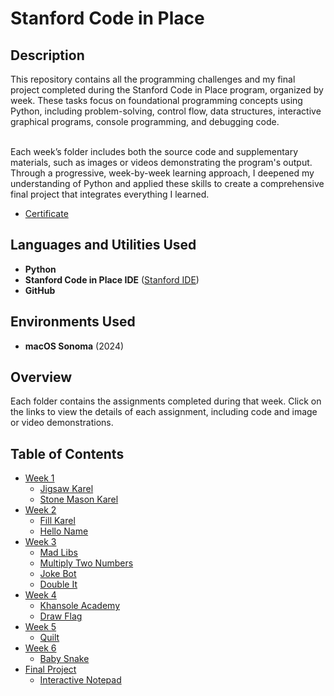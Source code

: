 <h1>Stanford Code in Place</h1>

<h2>Description</h2>
This repository contains all the programming challenges and my final project completed during the Stanford Code in Place program, organized by week. These tasks focus on foundational programming concepts using Python, including problem-solving, control flow, data structures, interactive graphical programs, console programming, and debugging code. 

</br>Each week’s folder includes both the source code and supplementary materials, such as images or videos demonstrating the program's output. Through a progressive, week-by-week learning approach, I deepened my understanding of Python and applied these skills to create a comprehensive final project that integrates everything I learned.

- [Certificate](https://codeinplace.stanford.edu/cip3/certificate/clr2kv)

<h2>Languages and Utilities Used</h2>

- <b>Python</b>
- <b>Stanford Code in Place IDE</b> ([Stanford IDE](https://codeinplace.stanford.edu/cip3/ide))
- <b>GitHub</b>

<h2>Environments Used</h2>

- <b>macOS Sonoma</b> (2024)
  
<h2>Overview</h2>

Each folder contains the assignments completed during that week. Click on the links to view the details of each assignment, including code and image or video demonstrations.

<h2>Table of Contents</h2>

- [Week 1](Week1/README.md)
  - [Jigsaw Karel](Week1/README.md#jigsaw-karel)
  - [Stone Mason Karel](Week1/README.md#stone-mason-karel)
- [Week 2](Week2/README.md)
  - [Fill Karel](Week2/README.md#fill-karel)
  - [Hello Name](Week2/README.md#hello-name)
- [Week 3](Week3/README.md)
  - [Mad Libs](Week3/README.md#mad-libs)
  - [Multiply Two Numbers](Week3/README.md#multiply-two-numbers)
  - [Joke Bot](Week3/README.md#joke-bot)
  - [Double It](Week3/README.md#double-it)
- [Week 4](Week4/README.md)
  - [Khansole Academy](Week4/README.md#khansole-academy)
  - [Draw Flag](Week4/README.md#draw-flag)
- [Week 5](Week5/README.md)
  - [Quilt](Week5/README.md#quilt)
- [Week 6](Week6/README.md)
  - [Baby Snake](Week6/README.md#baby-snake)
- [Final Project](Week7-Final-Project/README.md)
  - [Interactive Notepad](Week7-Final-Project/README.md#interactive-notepad)

<!--
<h2>Program walk-through:</h2>

<p align="center">
Launch the Stanford Code in Place IDE: <br/>
<img src="https://i.imgur.com/your_image_link_here.png" height="80%" width="80%" alt="Stanford IDE Launch"/>
<br />
<br />
Write and run Python scripts:  <br/>
<img src="https://i.imgur.com/your_image_link_here.png" height="80%" width="80%" alt="Running Python Scripts"/>
<br />
<br />
Review code output and results: <br/>
<img src="https://i.imgur.com/your_image_link_here.png" height="80%" width="80%" alt="Code Output Review"/>
<br />
<br />
Track progress and version control using GitHub:  <br/>
<img src="https://i.imgur.com/your_image_link_here.png" height="80%" width="80%" alt="GitHub Version Control"/>
<br />
<br />
--!>
